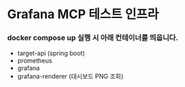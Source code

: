 # Grafana MCP 테스트 인프라

### docker compose up 실행 시 아래 컨테이너를 띄웁니다.
- target-api (spring boot)
- prometheus
- grafana
- grafana-renderer (대시보드 PNG 조회)

